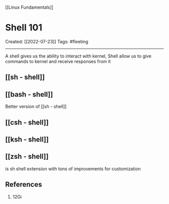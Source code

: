 [[Linux Fundamentals]]

# Shell 101
Created:  [[2022-07-23]]
Tags: #fleeting 

---
A shell gives us the ability to interact with kernel, 
Shell allow us to give commands to kernel and receive responses from it 


## [[sh - shell]]


## [[bash - shell]]
Better version of [[sh - shell]]

## [[csh - shell]] 


## [[ksh - shell]]


## [[zsh - shell]]
is sh shell extension with tons of improvements for customization



## References
1. 12Gi